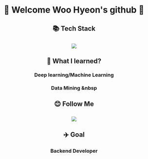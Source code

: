 # <center>👋 Welcome Woo Hyeon's github 👋

## <center> 📚 **Tech Stack** 


## <center> <img src="https://img.shields.io/badge/Python-3766AB?style=flat-square&logo=Python&logoColor=white"/> 


## <center> 📝 **What I learned?**
### <center> Deep learning/Machine Learning

### <center>  Data Mining &nbsp


## <center> 😊 **Follow Me**


## <center><a href="mailto:whddmldnffla@gmail.com"><img src="https://img.shields.io/badge/Gmail-d14836?style=flat-square&logo=Gmail&logoColor=white&link=whddmldnffla@gmail.com"/></a>
</p> 

## <center> ✈️ **Goal** 


### <center> Backend Developer